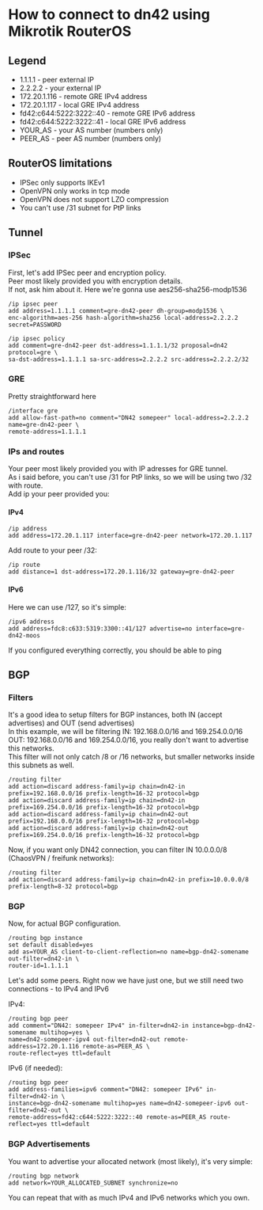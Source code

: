 # How to connect to dn42 using Mikrotik RouterOS


## Legend

 * 1.1.1.1 - peer external IP
 * 2.2.2.2 - your external IP
 * 172.20.1.116 - remote GRE IPv4 address
 * 172.20.1.117 - local GRE IPv4 address
 * fd42:c644:5222:3222::40 - remote GRE IPv6 address
 * fd42:c644:5222:3222::41 - local GRE IPv6 address
 * YOUR_AS - your AS number (numbers only)
 * PEER_AS - peer AS number (numbers only)

## RouterOS limitations

 * IPSec only supports IKEv1
 * OpenVPN only works in tcp mode
 * OpenVPN does not support LZO compression
 * You can't use /31 subnet for PtP links

## Tunnel

### IPSec
First, let's add IPSec peer and encryption policy.  
Peer most likely provided you with encryption details.  
If not, ask him about it.
Here we're gonna use aes256-sha256-modp1536

```
/ip ipsec peer
add address=1.1.1.1 comment=gre-dn42-peer dh-group=modp1536 \ 
enc-algorithm=aes-256 hash-algorithm=sha256 local-address=2.2.2.2 secret=PASSWORD

```
```
/ip ipsec policy
add comment=gre-dn42-peer dst-address=1.1.1.1/32 proposal=dn42 protocol=gre \ 
sa-dst-address=1.1.1.1 sa-src-address=2.2.2.2 src-address=2.2.2.2/32
```

### GRE
Pretty straightforward here

```
/interface gre
add allow-fast-path=no comment="DN42 somepeer" local-address=2.2.2.2 name=gre-dn42-peer \
remote-address=1.1.1.1
```

### IPs and routes
Your peer most likely provided you with IP adresses for GRE tunnel.  
As i said before, you can't use /31 for PtP links, so we will be using two /32 with route.  
Add ip your peer provided you:

#### IPv4

```
/ip address
add address=172.20.1.117 interface=gre-dn42-peer network=172.20.1.117
```
Add route to your peer /32:

```
/ip route
add distance=1 dst-address=172.20.1.116/32 gateway=gre-dn42-peer
```

#### IPv6
Here we can use /127, so it's simple:  

```
/ipv6 address
add address=fdc8:c633:5319:3300::41/127 advertise=no interface=gre-dn42-moos
```

If you configured everything correctly, you should be able to ping 

## BGP

### Filters
It's a good idea to setup filters for BGP instances, both IN (accept advertises) and OUT (send advertises)  
In this example, we will be filtering IN: 192.168.0.0/16 and 169.254.0.0/16  
OUT: 192.168.0.0/16 and 169.254.0.0/16, you really don't want to advertise this networks.  
This filter will not only catch /8 or /16 networks, but smaller networks inside this subnets as well.  

```
/routing filter
add action=discard address-family=ip chain=dn42-in prefix=192.168.0.0/16 prefix-length=16-32 protocol=bgp
add action=discard address-family=ip chain=dn42-in prefix=169.254.0.0/16 prefix-length=16-32 protocol=bgp
add action=discard address-family=ip chain=dn42-out prefix=192.168.0.0/16 prefix-length=16-32 protocol=bgp
add action=discard address-family=ip chain=dn42-out prefix=169.254.0.0/16 prefix-length=16-32 protocol=bgp
```

Now, if you want only DN42 connection, you can filter IN 10.0.0.0/8 (ChaosVPN / freifunk networks):

```
/routing filter
add action=discard address-family=ip chain=dn42-in prefix=10.0.0.0/8 prefix-length=8-32 protocol=bgp
```

### BGP
Now, for actual BGP configuration.

```
/routing bgp instance
set default disabled=yes
add as=YOUR_AS client-to-client-reflection=no name=bgp-dn42-somename out-filter=dn42-in \
router-id=1.1.1.1
```
Let's add some peers. Right now we have just one, but we still need two connections - to IPv4 and IPv6  

IPv4:

```
/routing bgp peer
add comment="DN42: somepeer IPv4" in-filter=dn42-in instance=bgp-dn42-somename multihop=yes \
name=dn42-somepeer-ipv4 out-filter=dn42-out remote-address=172.20.1.116 remote-as=PEER_AS \
route-reflect=yes ttl=default
```
IPv6 (if needed):  

```
/routing bgp peer
add address-families=ipv6 comment="DN42: somepeer IPv6" in-filter=dn42-in \ 
instance=bgp-dn42-somename multihop=yes name=dn42-somepeer-ipv6 out-filter=dn42-out \ 
remote-address=fd42:c644:5222:3222::40 remote-as=PEER_AS route-reflect=yes ttl=default
```
### BGP Advertisements
You want to advertise your allocated network (most likely), it's very simple:  

```
/routing bgp network
add network=YOUR_ALLOCATED_SUBNET synchronize=no
```
You can repeat that with as much IPv4 and IPv6 networks which you own.